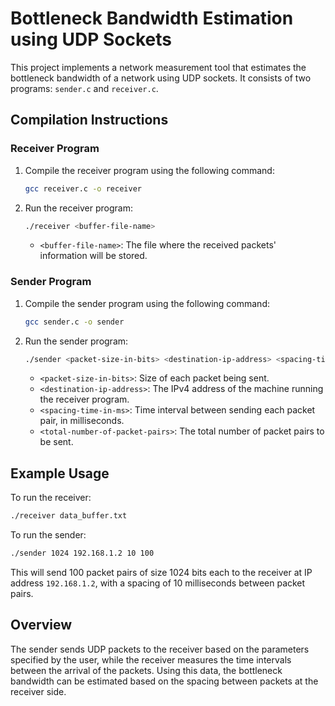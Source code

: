 
# Bottleneck Bandwidth Estimation using UDP Sockets

This project implements a network measurement tool that estimates the bottleneck bandwidth of a network using UDP sockets. It consists of two programs: `sender.c` and `receiver.c`.

## Compilation Instructions

### Receiver Program
1. Compile the receiver program using the following command:
   ```bash
   gcc receiver.c -o receiver
   ```

2. Run the receiver program:
   ```bash
   ./receiver <buffer-file-name>
   ```
   - `<buffer-file-name>`: The file where the received packets' information will be stored.

### Sender Program
1. Compile the sender program using the following command:
   ```bash
   gcc sender.c -o sender
   ```

2. Run the sender program:
   ```bash
   ./sender <packet-size-in-bits> <destination-ip-address> <spacing-time-in-ms> <total-number-of-packet-pairs>
   ```
   - `<packet-size-in-bits>`: Size of each packet being sent.
   - `<destination-ip-address>`: The IPv4 address of the machine running the receiver program.
   - `<spacing-time-in-ms>`: Time interval between sending each packet pair, in milliseconds.
   - `<total-number-of-packet-pairs>`: The total number of packet pairs to be sent.

## Example Usage

To run the receiver:
```bash
./receiver data_buffer.txt
```

To run the sender:
```bash
./sender 1024 192.168.1.2 10 100
```

This will send 100 packet pairs of size 1024 bits each to the receiver at IP address `192.168.1.2`, with a spacing of 10 milliseconds between packet pairs.

## Overview

The sender sends UDP packets to the receiver based on the parameters specified by the user, while the receiver measures the time intervals between the arrival of the packets. Using this data, the bottleneck bandwidth can be estimated based on the spacing between packets at the receiver side.
